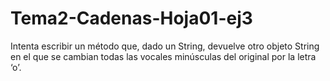 # Tema2-Cadenas-Hoja01-ej3

Intenta escribir un método que, dado un String, devuelve otro objeto String en el que se cambian todas las vocales minúsculas del original por la letra ‘o’.
